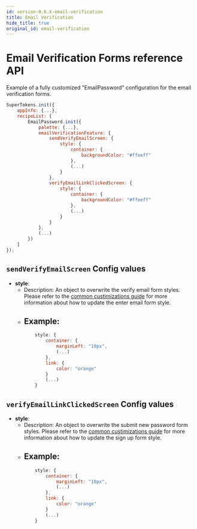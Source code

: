 ```yaml
---
id: version-0.6.X-email-verification
title: Email Verification
hide_title: true
original_id: email-verification
---
```


# Email Verification Forms reference API

Example of a fully customized "EmailPassword" configuration for the email verification forms.

```js
SuperTokens.init({
    appInfo: {...},
    recipeList: [
        EmailPassword.init({
            palette: {...},
            emailVerificationFeature: {
                sendVerifyEmailScreen: {
                    style: {
                        container: {
                            backgroundColor: "#ffeeff"
                        },
                        (...)
                    }
                },
                verifyEmailLinkClickedScreen: {
                    style: {
                        container: {
                            backgroundColor: "#ffeeff"
                        },
                        (...)
                    }
                }
            },
            (...)
        })
    ]
});
```

## `sendVerifyEmailScreen` Config values

- **style**: 
    - Description: An object to overwrite the verify email form styles. Please refer to the <a href="/docs/emailpassword/common-customizations/styling/changing-style" target="_blank">common custimizations guide</a> for more information about how to update the enter email form style.
    - Example: 
        -
        ```js
            style: {
                container: {
                    marginLeft: "10px",
                    (...)
                },
                link: {
                    color: "orange"
                }
                (...)
            }
        ```

## `verifyEmailLinkClickedScreen` Config values

- **style**: 
    - Description: An object to overwrite the submit new password form styles. Please refer to the  <a href="/docs/emailpassword/common-customizations/styling/changing-style" target="_blank">common custimizations guide</a> for more information about how to update the sign up form style.
    - Example: 
        -
        ```js
            style: {
                container: {
                    marginLeft: "10px",
                    (...)
                },
                link: {
                    color: "orange"
                }
                (...)
            }
        ```
